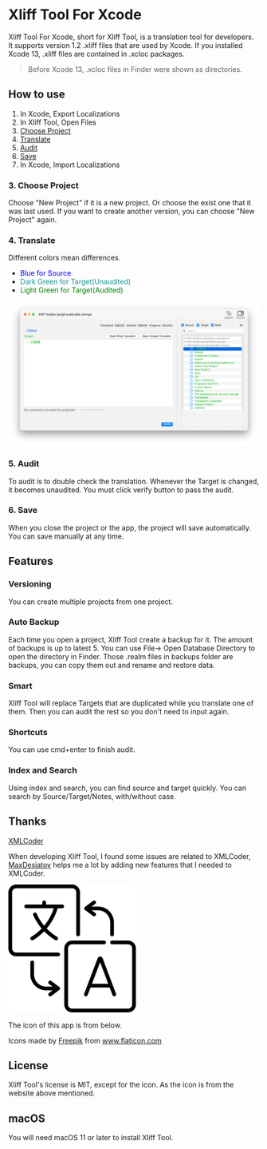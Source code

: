# Xliff Tool For Xcode

Xliff Tool For Xcode, short for Xliff Tool, is a translation tool for developers. It supports version 1.2 .xliff files that are used by Xcode. If you installed Xcode 13, .xliff files are contained in .xcloc packages. 

> Before Xcode 13, .xcloc files in Finder were shown as directories.

## How to use
1. In Xcode, Export Localizations
2. In Xliff Tool, Open Files
3. [Choose Project](#ChooseProject)
4. [Translate](#Translate)
5. [Audit](#Audit)
6. [Save](#Save)
7. In Xcode, Import Localizations

### <span id="ChooseProject">3. Choose Project</span>
Choose "New Project" if it is a new project. Or choose the exist one that it was last used. If you want to create another version, you can choose "New Project" again.

### <span id="Translate">4. Translate</span>
Different colors mean differences.
* <font color=blue>Blue for Source</font>
* <font color=#13938F>Dark Green for Target(Unaudited)</font>
* <font color=green>Light Green for Target(Audited)</font>

![03 translate light-w1228](assets/03%20translate%20light.png)

### <span id="Audit">5. Audit</span>
To audit is to double check the translation. Whenever the Target is changed, it becomes unaudited. You must click verify button to pass the audit. 

### <span id="Save">6. Save</span>
When you close the project or the app, the project will save automatically. You can save manually at any time.

## Features
### Versioning
You can create multiple projects from one project.
### Auto Backup
Each time you open a project, Xliff Tool create a backup for it. The amount of backups is up to latest 5. You can use File-> Open Database Directory to open the directory in Finder. Those .realm files in backups folder are backups, you can copy them out and rename and restore data.
### Smart
Xliff Tool will replace Targets that are duplicated while you translate one of them. Then you can audit the rest so you don't need to input again.
### Shortcuts
You can use cmd+enter to finish audit.
### Index and Search
Using index and search, you can find source and target quickly. You can search by Source/Target/Notes, with/without case.

## Thanks

[XMLCoder](https://github.com/MaxDesiatov/XMLCoder)

When developing Xliff Tool, I found some issues are related to XMLCoder, [MaxDesiatov](https://github.com/MaxDesiatov) helps me a lot by adding new features that I needed to XMLCoder.

![app icon](xliff_tool_icon.png)

The icon of this app is from below.

Icons made by <a href="https://www.flaticon.com/authors/freepik" title="Freepik">Freepik</a> from <a href="https://www.flaticon.com/" title="Flaticon"> www.flaticon.com</a>

## License
Xliff Tool's license is MIT, except for the icon. As the icon is from the website above mentioned.

## macOS
You will need macOS 11 or later to install Xliff Tool.

